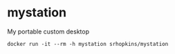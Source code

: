 mystation
===
My portable custom desktop

```
docker run -it --rm -h mystation srhopkins/mystation
```
